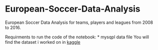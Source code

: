 # European-Soccer-Data-Analysis
European Soccer Data Analysis for teams, players and leagues from 2008 to 2016.

Requirments to run the code of the notebook:
    * mysqpl data file 
You will find the dataset i worked on in [kaggle](https://www.kaggle.com/hugomathien/soccer)
